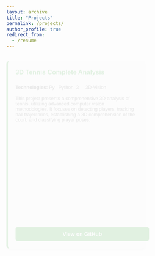 ```yaml
---
layout: archive
title: "Projects"
permalink: /projects/
author_profile: true
redirect_from:
  - /resume
---
```


<div class="projects-section">
  
  <div class="project-card animated-card" style="--delay: 0;">
    <h4>3D Tennis Complete Analysis</h4>
    <p class="technologies"><strong>Technologies:</strong> 
      <img src="https://img.icons8.com/color/48/000000/python.png" alt="Python Icon" class="tech-icon"> Python, 
      <img src="https://img.icons8.com/fluency/48/000000/3d-glasses.png" alt="3D Vision Icon" class="tech-icon"> 3D-Vision
    </p>
    <p class="description">This project presents a comprehensive 3D analysis of tennis, utilizing advanced computer vision methodologies. It focuses on detecting players, tracking ball trajectories, establishing a 3D comprehension of the court, and classifying player poses.</p>
    <a href="https://github.com/Amirreza81/Tennis-3DVision-Project" class="btn">View on GitHub</a>
  </div>

  <div class="project-card animated-card" style="--delay: 1;">
    <h4>Task Management App</h4>
    <p class="technologies"><strong>Technologies:</strong> 
      <img src="https://img.icons8.com/color/48/000000/java-coffee-cup-logo.png" alt="Java Icon" class="tech-icon"> Java, 
      <img src="https://img.icons8.com/color/48/000000/code.png" alt="JavaFX Icon" class="tech-icon"> JavaFX
    </p>
    <p class="description">A client-server application developed with socket programming, allowing multi-threaded server functionality to handle multiple clients. Built with MVC architecture, it facilitates efficient task management.</p>
    <a href="https://github.com/Amirreza81/Task-Management-App" class="btn">View on GitHub</a>
  </div>

  <div class="project-card animated-card" style="--delay: 2;">
    <h4>CMinus Compiler</h4>
    <p class="technologies"><strong>Technologies:</strong> 
      <img src="https://img.icons8.com/color/48/000000/python.png" alt="Python Icon" class="tech-icon"> Python
    </p>
    <p class="description">Developed a compiler for the CMinus language, a simplified subset of the C language, including Lexer, Parser, Code Generator, and Semantic Analyzer components.</p>
    <a href="https://github.com/Amirreza81/CMinus-Compiler" class="btn">View on GitHub</a>
  </div>

  <div class="project-card animated-card" style="--delay: 3;">
    <h4>Computer Vision Project</h4>
    <p class="technologies"><strong>Technologies:</strong> 
      <img src="https://img.icons8.com/color/48/000000/python.png" alt="Python Icon" class="tech-icon"> Python
    </p>
    <p class="description">Implemented a Convolutional Neural Network (CNN) and Neural Style Transfer, utilizing deep learning techniques in the field of computer vision.</p>
    <a href="https://github.com/Amirreza81/Machine-Learning" class="btn">View on GitHub</a>
  </div>

  <div class="project-card animated-card" style="--delay: 4;">
    <h4>Büchi Automaton</h4>
    <p class="description">A theoretical project focusing on Büchi and Generalized Büchi automaton, exploring automata theory applications in computation.</p>
    <a href="https://github.com/Amirreza81/Buchi-automaton" class="btn">View on GitHub</a>
  </div>

  <div class="project-card animated-card" style="--delay: 5;">
    <h4>Correlated and Mixed Nash Equilibrium</h4>
    <p class="technologies"><strong>Technologies:</strong> 
      <img src="https://img.icons8.com/color/48/000000/python.png" alt="Python Icon" class="tech-icon"> Python
    </p>
    <p class="description">This project implements algorithms for calculating Correlated and Mixed Nash Equilibria within the context of game theory.</p>
    <a href="https://github.com/Amirreza81/Equilibrium-Game-Theory" class="btn">View on GitHub</a>
  </div>

</div>

<style>
  /* Projects Section and Card Styles */
  .projects-section {
    display: grid;
    grid-template-columns: repeat(auto-fill, minmax(300px, 1fr));
    gap: 20px;
    font-family: Arial, sans-serif;
  }

  /* Project Card */
  .project-card {
    background-color: #f9f9f9;
    border-radius: 8px;
    padding: 20px;
    box-shadow: 0 4px 8px rgba(0, 0, 0, 0.1);
    border-left: 4px solid #4CAF50;
    width: 100%; /* عرض کارت‌ها را تنظیم می‌کند که در صفحه پر شود */
    max-width: 320px; /* حداکثر عرض */
    height: auto; /* ارتفاع را بر اساس محتوا تنظیم می‌کند */
    min-height: 450px; /* حداقل ارتفاع برای سازگاری با متن‌ها */
    transition: transform 0.3s ease, background-color 0.3s ease, box-shadow 0.3s ease;
    position: relative;
    opacity: 0;
    transform: translateY(20px);
    animation: fadeInUp 0.5s ease-out forwards;
    animation-delay: calc(var(--delay) * 0.4s);
  }

  /* Hover Effect for Project Card */
  .project-card:hover {
    transform: translateY(-15px) scale(1.05); /* جلو آمدن کارت با انیمیشن و افزایش سایز */
    background-color: #e8f5e9;
    box-shadow: 0 12px 24px rgba(0, 0, 0, 0.2); /* سایه بزرگ‌تر در حالت hover */
  }

  /* Fade-in Animation for Cards */
  @keyframes fadeInUp {
    from {
      transform: translateY(20px);
      opacity: 0;
    }
    to {
      transform: translateY(0);
      opacity: 1;
    }
  }

  /* Project Title */
  .project-card h4 {
    color: #4CAF50;
    margin-top: 0;
    font-size: 1.2em;
  }

  /* Technologies and Description */
  .project-card .technologies, .project-card .description {
    font-size: 0.9em;
    color: #666;
  }

  /* Button styles for GitHub links */
  .btn {
    display: inline-block;
    padding: 10px 15px;
    color: white;
    background-color: #4CAF50;
    text-decoration: none;
    border-radius: 5px;
    font-weight: bold;
    transition: background-color 0.3s ease, transform 0.2s ease;
    position: absolute;
    bottom: 20px;
    left: 20px;
    width: calc(100% - 40px); /* عرض دکمه به اندازه عرض کارت منهای فاصله */
    text-align: center;
  }
  
  .btn:hover {
    background-color: #388E3C;
    transform: scale(1.05);
  }

  /* Icon for technologies */
  .tech-icon {
    width: 16px;
    height: 16px;
    vertical-align: middle;
    margin-right: 5px;
  }
</style>
